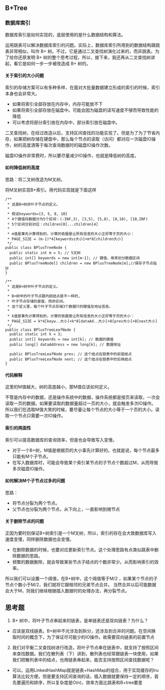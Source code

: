 ## B+Tree

### 数据库索引
数据库索引是如何实现的，底层使用的是什么数据结构和算法。

运用跳表可以解决数据库索引的问题。实际上，数据库索引所用到的数据结构跟跳表非常相似，叫作 B+ 树。不过，它是通过二叉查找树演化过来的，而非跳表。为了给你还原发明 B+ 树的整个思考过程，所以，接下来，我还再从二叉查找树讲起，看它是如何一步一步被改造成 B+ 树的。

#### 关于索引的大小问题
索引的存储方案可以有多种多样，在面对大批量数据建立形成的索引的时候，索引本身也会非常大。
- 如果将索引全部存放在内存中，内存可能放不下
- 如果将索引全部存放在磁盘中。可能会因为磁盘的读写速度不够而导致性能的降低
- 可以考虑将部分索引放在内存中，部分索引放在磁盘中。

二叉查找树，在经过改造以后，支持区间查找的功能实现了。但是为了为了节省内存，如果把树存储在硬盘中，那么每个节点的读取（访问）都对应一次磁盘IO操作，树的高度酒等于每次查询数据时的磁盘IO操作次数。

磁盘IO操作非常费时，所以要尽量减少IO操作，也就是降低树的高度。

#### 如何降低树的高度
思路：将二叉树改造为M叉树。

将M叉树实现B+索引。用代码实现就是下面这样
```
/**
 * 这是B+树非叶子节点的定义。
 *
 * 假设keywords=[3, 5, 8, 10]
 * 4个键值将数据分为5个区间：(-INF,3), [3,5), [5,8), [8,10), [10,INF)
 * 5个区间分别对应：children[0]...children[4]
 *
 * m值是事先计算得到的，计算的依据是让所有信息的大小正好等于页的大小：
 * PAGE_SIZE = (m-1)*4[keywordss大小]+m*8[children大小]
 */
public class BPlusTreeNode {
  public static int m = 5; // 5叉树
  public int[] keywords = new int[m-1]; // 键值，用来划分数据区间
  public BPlusTreeNode[] children = new BPlusTreeNode[m];//保存子节点指针
}

/**
 * 这是B+树中叶子节点的定义。
 *
 * B+树中的叶子节点跟内部结点是不一样的,
 * 叶子节点存储的是值，而非区间。
 * 这个定义里，每个叶子节点存储3个数据行的键值及地址信息。
 *
 * k值是事先计算得到的，计算的依据是让所有信息的大小正好等于页的大小：
 * PAGE_SIZE = k*4[keyw..大小]+k*8[dataAd..大小]+8[prev大小]+8[next大小]
 */
public class BPlusTreeLeafNode {
  public static int k = 3;
  public int[] keywords = new int[k]; // 数据的键值
  public long[] dataAddress = new long[k]; // 数据地址

  public BPlusTreeLeafNode prev; // 这个结点在链表中的前驱结点
  public BPlusTreeLeafNode next; // 这个结点在链表中的后继结点
}
```

#### 代码解释
这里的M值越大，树的高度越小，那M值应该如何定义。

不管是内存中的数据，还是操作系统中的数据，操作系统都是按页来读取，一次会读取一页的数据。如果要读取的数据量超过一页的大小，就会触发多次IO操作。所以我们在选取M值大笑的时候，要尽量让每个节点的大小等于一个页的大小。读取一个节点只需要一次IO操作。

#### 索引的两面性
索引可以提高数据库的查询效率，但是也会导致写入变慢。

- 对于一个B+树，M值是根据页的大小事先计算好的。也就是说，每个节点最多只能有M个子节点。
- 在写入数据库时，可能会导致某个索引某节点的子节点个数超过M，从而导致多次磁盘IO操作。

#### 如何解决M个子节点过多的问题
思路：
- 将节点分裂为两个节点。
- 父节点也分裂为两个节点，从下向上，一直影响到根节点

#### 关于删除节点的问题
正因为要时刻保证B+树索引是一个M叉树，所以，索引的存在会大致数据库写入速度变慢，同样删除数据也会变慢。
- 在删除数据的时候，也要对应更新索引节点。这个处理思路有点类似跳表中删除数据的思路。
- 频繁的数据删除，就会导致某些节点子结点的个数非常少。从而影响索引的效率。

所以我们可以设置一个阈值，在B+树中，这个阈值等于M/2 ，如果某个节点的子节点个数小于M/2，我们就将它跟相邻的兄弟节点合并。
当然合并以后可能数据会大于M，则我们继续根据插入数据时的处理办法，再分裂节点。

## 思考题
1. B+ 树中，将叶子节点串起来的链表，是单链表还是双向链表？为什么？
- 应该是双线链表。B+树中不光涉及到拆分，还涉及到合并的问题。在空间换取时间的概念下，为了保证尽可能少的IO操作。故需要双向链表的前置节点

2. 我们对平衡二叉查找树进行改造，将叶子节点串在链表中，就支持了按照区间来查找数据。我们在散列表（下）讲到，散列表也经常跟链表一块使用，如果我们把散列表中的结点，也用链表串起来，能否支持按照区间查找数据呢？
- 可以。运用LinkedHashMap就是链表+HashMap的组合，用于实现缓存的lru算法比较方便。但是要支持区间查询的话，插入数据就要保持一定的顺序，首先要遍历和排序，所以复杂度是O(n)，效率方面比跳表和B+tree要差
